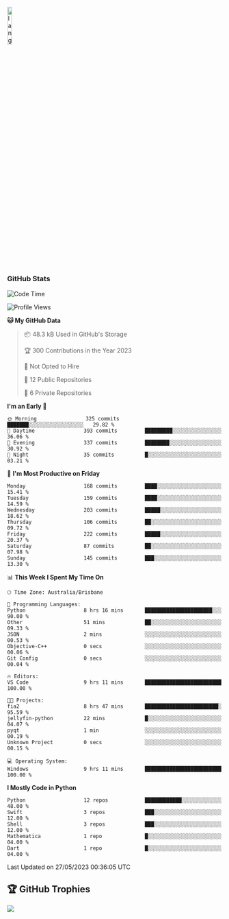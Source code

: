 <p align="left"><img width=15%" src="https://github.com/alansmathew/alansmathew/raw/master/lang.gif" alt="lang image here" /></p>

# <h3 align="left">GitHub Stats</h3>

<!--START_SECTION:waka-->
![Code Time](http://img.shields.io/badge/Code%20Time-217%20hrs%2012%20mins-blue)

![Profile Views](http://img.shields.io/badge/Profile%20Views-0-blue)

**🐱 My GitHub Data** 

> 📦 48.3 kB Used in GitHub's Storage 
 > 
> 🏆 300 Contributions in the Year 2023
 > 
> 🚫 Not Opted to Hire
 > 
> 📜 12 Public Repositories 
 > 
> 🔑 6 Private Repositories 
 > 
**I'm an Early 🐤** 

```text
🌞 Morning                325 commits         ███████░░░░░░░░░░░░░░░░░░   29.82 % 
🌆 Daytime                393 commits         █████████░░░░░░░░░░░░░░░░   36.06 % 
🌃 Evening                337 commits         ████████░░░░░░░░░░░░░░░░░   30.92 % 
🌙 Night                  35 commits          █░░░░░░░░░░░░░░░░░░░░░░░░   03.21 % 
```
📅 **I'm Most Productive on Friday** 

```text
Monday                   168 commits         ████░░░░░░░░░░░░░░░░░░░░░   15.41 % 
Tuesday                  159 commits         ████░░░░░░░░░░░░░░░░░░░░░   14.59 % 
Wednesday                203 commits         █████░░░░░░░░░░░░░░░░░░░░   18.62 % 
Thursday                 106 commits         ██░░░░░░░░░░░░░░░░░░░░░░░   09.72 % 
Friday                   222 commits         █████░░░░░░░░░░░░░░░░░░░░   20.37 % 
Saturday                 87 commits          ██░░░░░░░░░░░░░░░░░░░░░░░   07.98 % 
Sunday                   145 commits         ███░░░░░░░░░░░░░░░░░░░░░░   13.30 % 
```


📊 **This Week I Spent My Time On** 

```text
🕑︎ Time Zone: Australia/Brisbane

💬 Programming Languages: 
Python                   8 hrs 16 mins       ██████████████████████░░░   90.00 % 
Other                    51 mins             ██░░░░░░░░░░░░░░░░░░░░░░░   09.33 % 
JSON                     2 mins              ░░░░░░░░░░░░░░░░░░░░░░░░░   00.53 % 
Objective-C++            0 secs              ░░░░░░░░░░░░░░░░░░░░░░░░░   00.06 % 
Git Config               0 secs              ░░░░░░░░░░░░░░░░░░░░░░░░░   00.04 % 

🔥 Editors: 
VS Code                  9 hrs 11 mins       █████████████████████████   100.00 % 

🐱‍💻 Projects: 
fia2                     8 hrs 47 mins       ████████████████████████░   95.59 % 
jellyfin-python          22 mins             █░░░░░░░░░░░░░░░░░░░░░░░░   04.07 % 
pyqt                     1 min               ░░░░░░░░░░░░░░░░░░░░░░░░░   00.19 % 
Unknown Project          0 secs              ░░░░░░░░░░░░░░░░░░░░░░░░░   00.15 % 

💻 Operating System: 
Windows                  9 hrs 11 mins       █████████████████████████   100.00 % 
```

**I Mostly Code in Python** 

```text
Python                   12 repos            ████████████░░░░░░░░░░░░░   48.00 % 
Swift                    3 repos             ███░░░░░░░░░░░░░░░░░░░░░░   12.00 % 
Shell                    3 repos             ███░░░░░░░░░░░░░░░░░░░░░░   12.00 % 
Mathematica              1 repo              █░░░░░░░░░░░░░░░░░░░░░░░░   04.00 % 
Dart                     1 repo              █░░░░░░░░░░░░░░░░░░░░░░░░   04.00 % 
```




 Last Updated on 27/05/2023 00:36:05 UTC
<!--END_SECTION:waka-->

## 🏆 GitHub Trophies

![](https://github-profile-trophy.vercel.app/?username=samh06&theme=discord&no-frame=true&no-bg=false&margin-w=4)
